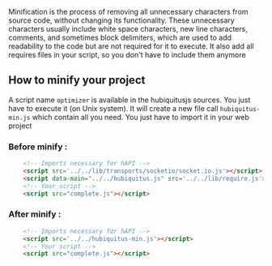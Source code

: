 Minification is the process of removing all unnecessary characters from source code, without changing its functionality. These unnecessary characters usually include white space characters, new line characters, comments, and sometimes block delimiters, which are used to add readability to the code but are not required for it to execute. It also add all requires files in your script, so you don't have to include them anymore

## How to minify your project
A script name `optimizer` is available in the hubiquitusjs sources. You just have to execute it (on Unix system). It will create a new file call `hubiquitus-min.js` which contain all you need. You just have to import it in your web project

### Before minify :
```html
    <!-- Imports necessary for hAPI -->
    <script src='../../lib/transports/socketio/socket.io.js'></script>
    <script data-main="../../hubiquitus.js" src='../../lib/require.js'></script>
    <!-- Your script -->
    <script src="complete.js"></script>
```

### After minify :
```html
    <!-- Imports necessary for hAPI -->
    <script src='../../hubiquitus-min.js'></script>
    <!-- Your script -->
    <script src="complete.js"></script>
```